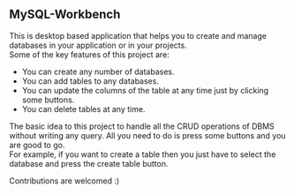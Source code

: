 ## MySQL-Workbench  
This is desktop based application that helps you to create and manage databases in your application or in your projects.  
Some of the key features of this project are:  
  * You can create any number of databases.  
  * You can add tables to any databases.  
  * You can update the columns of the table at any time just by clicking some buttons.  
  * You can delete tables at any time.
  
The basic idea to this project to handle all the CRUD operations of DBMS without writing any query. All you need to do is press some buttons and you are good to go.  
For example, if you want to create a table then you just have to select the database and press the create table button.  
  
Contributions are welcomed :)
